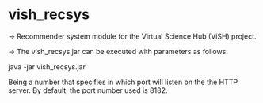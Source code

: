 vish_recsys
===========

-> Recommender system module for the Virtual Science Hub (ViSH) project.


-> The vish_recsys.jar can be executed with parameters as follows:

java -jar vish_recsys.jar <port>

Being <port> a number that specifies in which port will listen on the the HTTP server.
By default, the port number used is 8182.